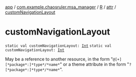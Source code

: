 [app](../../../index.md) / [com.example.chaosruler.msa_manager](../../index.md) / [R](../index.md) / [attr](index.md) / [customNavigationLayout](.)

# customNavigationLayout

`static val customNavigationLayout: `[`Int`](https://kotlinlang.org/api/latest/jvm/stdlib/kotlin/-int/index.html)
`static val customNavigationLayout: `[`Int`](https://kotlinlang.org/api/latest/jvm/stdlib/kotlin/-int/index.html)

May be a reference to another resource, in the form "`@[+][*package*:]*type*/*name*`" or a theme attribute in the form "`?[*package*:]*type*/*name*`".

